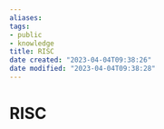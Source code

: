 ```yaml
---
aliases: 
tags: 
- public
- knowledge
title: RISC
date created: "2023-04-04T09:38:26"
date modified: "2023-04-04T09:38:28"
---
```


# RISC
